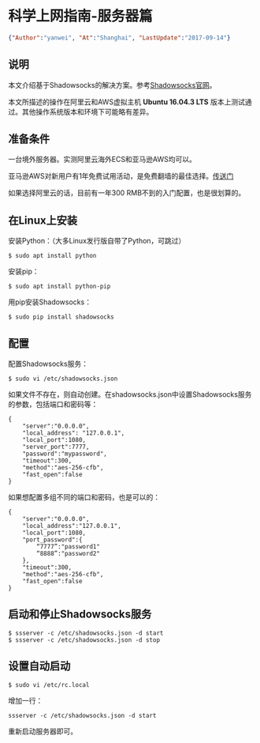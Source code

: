 # 科学上网指南-服务器篇
```JSON
{"Author":"yanwei", "At":"Shanghai", "LastUpdate":"2017-09-14"}
```

## 说明
本文介绍基于Shadowsocks的解决方案。参考[Shadowsocks官网](https://shadowsocks.org/en/download/servers.html)。

本文所描述的操作在阿里云和AWS虚拟主机 **Ubuntu 16.04.3 LTS** 版本上测试通过。其他操作系统版本和环境下可能略有差异。

## 准备条件
一台境外服务器。实测阿里云海外ECS和亚马逊AWS均可以。

亚马逊AWS对新用户有1年免费试用活动，是免费翻墙的最佳选择。[传送门](https://aws.amazon.com/cn/free/)

如果选择阿里云的话，目前有一年300 RMB不到的入门配置，也是很划算的。

## 在Linux上安装
安装Python：（大多Linux发行版自带了Python，可跳过）

```
$ sudo apt install python
```

安装pip：

```
$ sudo apt install python-pip
```

用pip安装Shadowsocks：

```
$ sudo pip install shadowsocks
```

## 配置
配置Shadowsocks服务：

```
$ sudo vi /etc/shadowsocks.json
```

如果文件不存在，则自动创建。在shadowsocks.json中设置Shadowsocks服务的参数，包括端口和密码等：

```
{
    "server":"0.0.0.0",
    "local_address": "127.0.0.1",
    "local_port":1080,
    "server_port":7777,
    "password":"mypassword",
    "timeout":300,
    "method":"aes-256-cfb",
    "fast_open":false
}
```

如果想配置多组不同的端口和密码，也是可以的：

```
{
    "server":"0.0.0.0",
    "local_address":"127.0.0.1",
    "local_port":1080,
    "port_password":{
        “7777”:"password1"
        “8888”:"password2"
    },
    "timeout":300,
    "method":"aes-256-cfb",
    "fast_open":false
}
```

## 启动和停止Shadowsocks服务
```
$ ssserver -c /etc/shadowsocks.json -d start
$ ssserver -c /etc/shadowsocks.json -d stop
```

## 设置自动启动
```
$ sudo vi /etc/rc.local
```

增加一行：

```
ssserver -c /etc/shadowsocks.json -d start
```

重新启动服务器即可。